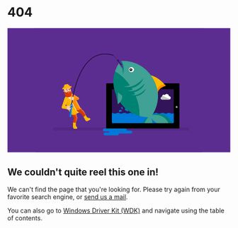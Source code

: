 # 404

![Trying to reel in a big fish](./images/fish.png)

## We couldn't quite reel this one in!

We can't find the page that you're looking for.  Please try again from your favorite search engine, or [send us a mail](mailto:windowsdriverdev@microsoft.com).

You can also go to [Windows Driver Kit (WDK)](https://docs.microsoft.com/windows-hardware/drivers/) and navigate using the table of contents.


